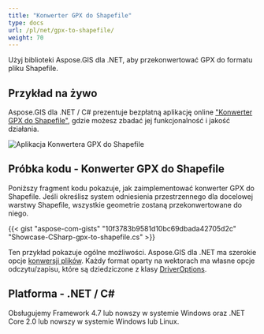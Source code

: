 ```yaml
---
title: "Konwerter GPX do Shapefile"
type: docs
url: /pl/net/gpx-to-shapefile/
weight: 70
---
```


Użyj biblioteki Aspose.GIS dla .NET, aby przekonwertować GPX do formatu pliku Shapefile.

## **Przykład na żywo**

Aspose.GIS dla .NET / C# prezentuje bezpłatną aplikację online ["Konwerter GPX do Shapefile"](https://products.aspose.app/gis/conversion/gpx-to-shapefile), gdzie możesz zbadać jej funkcjonalność i jakość działania.

![Aplikacja Konwertera GPX do Shapefile](conversion.png)

## **Próbka kodu - Konwerter GPX do Shapefile**

Poniższy fragment kodu pokazuje, jak zaimplementować konwerter GPX do Shapefile. Jeśli określisz system odniesienia przestrzennego dla docelowej warstwy Shapefile, wszystkie geometrie zostaną przekonwertowane do niego. 

{{< gist "aspose-com-gists" "10f3783b9581d10bc69dbada42705d2c" "Showcase-CSharp-gpx-to-shapefile.cs" >}}

Ten przykład pokazuje ogólne możliwości. Aspose.GIS dla .NET ma szerokie opcje [konwersji plików](https://docs.aspose.com/gis/net/vector-layers/). Każdy format oparty na wektorach ma własne opcje odczytu/zapisu, które są dziedziczone z klasy [DriverOptions](https://reference.aspose.com/gis/net/aspose.gis/driveroptions).

## **Platforma - .NET / C#**

Obsługujemy Framework 4.7 lub nowszy w systemie Windows oraz .NET Core 2.0 lub nowszy w systemie Windows lub Linux.

